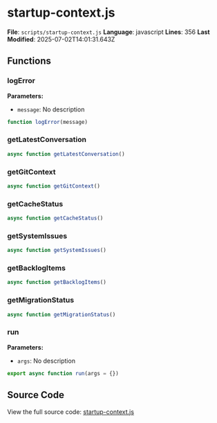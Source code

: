 # startup-context.js

**File**: `scripts/startup-context.js`
**Language**: javascript
**Lines**: 356
**Last Modified**: 2025-07-02T14:01:31.643Z

## Functions

### logError

**Parameters:**
- `message`: No description

```javascript
function logError(message)
```

### getLatestConversation

```javascript
async function getLatestConversation()
```

### getGitContext

```javascript
async function getGitContext()
```

### getCacheStatus

```javascript
async function getCacheStatus()
```

### getSystemIssues

```javascript
async function getSystemIssues()
```

### getBacklogItems

```javascript
async function getBacklogItems()
```

### getMigrationStatus

```javascript
async function getMigrationStatus()
```

### run

**Parameters:**
- `args`: No description

```javascript
export async function run(args = {})
```

## Source Code

View the full source code: [startup-context.js](scripts/startup-context.js)
